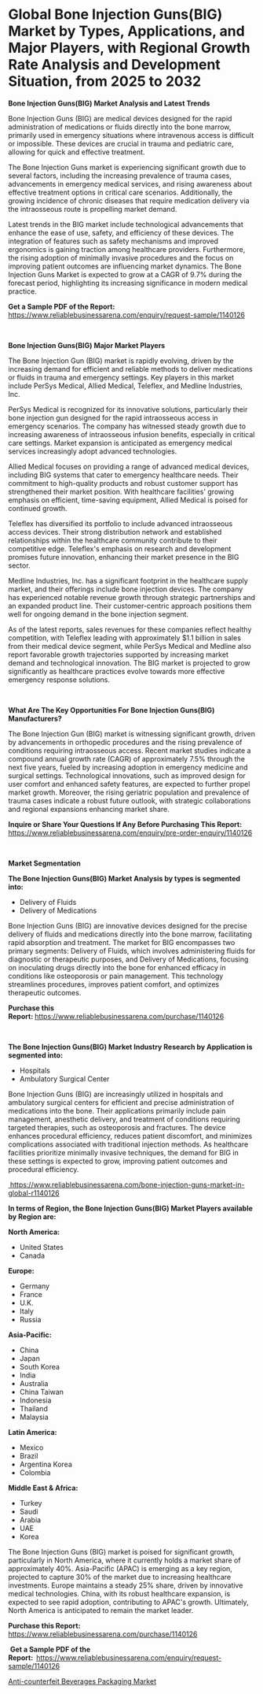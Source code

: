 <p><h1>Global Bone Injection Guns(BIG) Market by Types, Applications, and Major Players, with Regional Growth Rate Analysis and Development Situation, from 2025 to 2032</h1></p><p><strong>Bone Injection Guns(BIG) Market Analysis and Latest Trends</strong></p>
<p><p>Bone Injection Guns (BIG) are medical devices designed for the rapid administration of medications or fluids directly into the bone marrow, primarily used in emergency situations where intravenous access is difficult or impossible. These devices are crucial in trauma and pediatric care, allowing for quick and effective treatment.</p><p>The Bone Injection Guns market is experiencing significant growth due to several factors, including the increasing prevalence of trauma cases, advancements in emergency medical services, and rising awareness about effective treatment options in critical care scenarios. Additionally, the growing incidence of chronic diseases that require medication delivery via the intraosseous route is propelling market demand.</p><p>Latest trends in the BIG market include technological advancements that enhance the ease of use, safety, and efficiency of these devices. The integration of features such as safety mechanisms and improved ergonomics is gaining traction among healthcare providers. Furthermore, the rising adoption of minimally invasive procedures and the focus on improving patient outcomes are influencing market dynamics. The Bone Injection Guns Market is expected to grow at a CAGR of 9.7% during the forecast period, highlighting its increasing significance in modern medical practice.</p></p>
<p><strong>Get a Sample PDF of the Report:&nbsp;</strong> <a href="https://www.reliablebusinessarena.com/enquiry/request-sample/1140126?utm_campaign=2475&utm_medium=2&utm_source=Github&utm_content=ia&utm_term=25032025&utm_id=bone-injection-gunsbig">https://www.reliablebusinessarena.com/enquiry/request-sample/1140126</a></p>
<p>&nbsp;</p>
<p><strong>Bone Injection Guns(BIG) Major Market Players</strong></p>
<p><p>The Bone Injection Gun (BIG) market is rapidly evolving, driven by the increasing demand for efficient and reliable methods to deliver medications or fluids in trauma and emergency settings. Key players in this market include PerSys Medical, Allied Medical, Teleflex, and Medline Industries, Inc.</p><p>PerSys Medical is recognized for its innovative solutions, particularly their bone injection gun designed for the rapid intraosseous access in emergency scenarios. The company has witnessed steady growth due to increasing awareness of intraosseous infusion benefits, especially in critical care settings. Market expansion is anticipated as emergency medical services increasingly adopt advanced technologies.</p><p>Allied Medical focuses on providing a range of advanced medical devices, including BIG systems that cater to emergency healthcare needs. Their commitment to high-quality products and robust customer support has strengthened their market position. With healthcare facilities' growing emphasis on efficient, time-saving equipment, Allied Medical is poised for continued growth.</p><p>Teleflex has diversified its portfolio to include advanced intraosseous access devices. Their strong distribution network and established relationships within the healthcare community contribute to their competitive edge. Teleflex's emphasis on research and development promises future innovation, enhancing their market presence in the BIG sector.</p><p>Medline Industries, Inc. has a significant footprint in the healthcare supply market, and their offerings include bone injection devices. The company has experienced notable revenue growth through strategic partnerships and an expanded product line. Their customer-centric approach positions them well for ongoing demand in the bone injection segment.</p><p>As of the latest reports, sales revenues for these companies reflect healthy competition, with Teleflex leading with approximately $1.1 billion in sales from their medical device segment, while PerSys Medical and Medline also report favorable growth trajectories supported by increasing market demand and technological innovation. The BIG market is projected to grow significantly as healthcare practices evolve towards more effective emergency response solutions.</p></p>
<p>&nbsp;</p>
<p><strong>What Are The Key Opportunities For Bone Injection Guns(BIG) Manufacturers?</strong></p>
<p><p>The Bone Injection Gun (BIG) market is witnessing significant growth, driven by advancements in orthopedic procedures and the rising prevalence of conditions requiring intraosseous access. Recent market studies indicate a compound annual growth rate (CAGR) of approximately 7.5% through the next five years, fueled by increasing adoption in emergency medicine and surgical settings. Technological innovations, such as improved design for user comfort and enhanced safety features, are expected to further propel market growth. Moreover, the rising geriatric population and prevalence of trauma cases indicate a robust future outlook, with strategic collaborations and regional expansions enhancing market share.</p></p>
<p><strong>Inquire or Share Your Questions If Any Before Purchasing This Report:</strong> <a href="https://www.reliablebusinessarena.com/enquiry/pre-order-enquiry/1140126?utm_campaign=2475&utm_medium=2&utm_source=Github&utm_content=ia&utm_term=25032025&utm_id=bone-injection-gunsbig">https://www.reliablebusinessarena.com/enquiry/pre-order-enquiry/1140126</a></p>
<p>&nbsp;</p>
<p><strong>Market Segmentation</strong></p>
<p><strong>The Bone Injection Guns(BIG) Market Analysis by types is segmented into:</strong></p>
<p><ul><li>Delivery of Fluids</li><li>Delivery of Medications</li></ul></p>
<p><p>Bone Injection Guns (BIG) are innovative devices designed for the precise delivery of fluids and medications directly into the bone marrow, facilitating rapid absorption and treatment. The market for BIG encompasses two primary segments: Delivery of Fluids, which involves administering fluids for diagnostic or therapeutic purposes, and Delivery of Medications, focusing on inoculating drugs directly into the bone for enhanced efficacy in conditions like osteoporosis or pain management. This technology streamlines procedures, improves patient comfort, and optimizes therapeutic outcomes.</p></p>
<p><strong>Purchase this Report:&nbsp;</strong><a href="https://www.reliablebusinessarena.com/purchase/1140126?utm_campaign=2475&utm_medium=2&utm_source=Github&utm_content=ia&utm_term=25032025&utm_id=bone-injection-gunsbig">https://www.reliablebusinessarena.com/purchase/1140126</a></p>
<p>&nbsp;</p>
<p><strong>The Bone Injection Guns(BIG) Market Industry Research by Application is segmented into:</strong></p>
<p><ul><li>Hospitals</li><li>Ambulatory Surgical Center</li></ul></p>
<p><p>Bone Injection Guns (BIG) are increasingly utilized in hospitals and ambulatory surgical centers for efficient and precise administration of medications into the bone. Their applications primarily include pain management, anesthetic delivery, and treatment of conditions requiring targeted therapies, such as osteoporosis and fractures. The device enhances procedural efficiency, reduces patient discomfort, and minimizes complications associated with traditional injection methods. As healthcare facilities prioritize minimally invasive techniques, the demand for BIG in these settings is expected to grow, improving patient outcomes and procedural efficiency.</p></p>
<p><a href="https://www.reliablebusinessarena.com/bone-injection-guns-market-in-global-r1140126?utm_campaign=2475&utm_medium=2&utm_source=Github&utm_content=ia&utm_term=25032025&utm_id=bone-injection-gunsbig">&nbsp;https://www.reliablebusinessarena.com/bone-injection-guns-market-in-global-r1140126</a></p>
<p><strong>In terms of Region, the Bone Injection Guns(BIG) Market Players available by Region are:</strong></p>
<p>
    <p> <strong> North America: </strong>
        <ul>
            <li>United States</li>
            <li>Canada</li>
        </ul>
        </p> 
    <p> <strong> Europe: </strong>
        <ul>
            <li>Germany</li>
            <li>France</li>
            <li>U.K.</li>
            <li>Italy</li>
            <li>Russia</li>
        </ul>
        </p> 
    <p> <strong> Asia-Pacific: </strong>
        <ul>
            <li>China</li>
            <li>Japan</li>
            <li>South Korea</li>
            <li>India</li>
            <li>Australia</li>
            <li>China Taiwan</li>
            <li>Indonesia</li>
            <li>Thailand</li>
            <li>Malaysia</li>
        </ul>
        </p> 
    <p> <strong> Latin America: </strong>
        <ul>
            <li>Mexico</li>
            <li>Brazil</li>
            <li>Argentina Korea</li>
            <li>Colombia</li>
        </ul>
        </p> 
    <p> <strong> Middle East & Africa: </strong>
        <ul>
            <li>Turkey</li>
            <li>Saudi</li>
            <li>Arabia</li>
            <li>UAE</li>
            <li>Korea</li>
        </ul>
    </p>
    </p>
<p><p>The Bone Injection Guns (BIG) market is poised for significant growth, particularly in North America, where it currently holds a market share of approximately 40%. Asia-Pacific (APAC) is emerging as a key region, projected to capture 30% of the market due to increasing healthcare investments. Europe maintains a steady 25% share, driven by innovative medical technologies. China, with its robust healthcare expansion, is expected to see rapid adoption, contributing to APAC's growth. Ultimately, North America is anticipated to remain the market leader.</p></p>
<p><strong>Purchase this Report: </strong><a href="https://www.reliablebusinessarena.com/purchase/1140126?utm_campaign=2475&utm_medium=2&utm_source=Github&utm_content=ia&utm_term=25032025&utm_id=bone-injection-gunsbig">https://www.reliablebusinessarena.com/purchase/1140126</a></p>
<p>&nbsp;<strong>Get a Sample PDF of the Report:&nbsp;&nbsp;</strong><a href="https://www.reliablebusinessarena.com/enquiry/request-sample/1140126?utm_campaign=2475&utm_medium=2&utm_source=Github&utm_content=ia&utm_term=25032025&utm_id=bone-injection-gunsbig">https://www.reliablebusinessarena.com/enquiry/request-sample/1140126</a></p>
<p><strong></strong></p>
<p><p><a href="https://github.com/skerretflossie9297/Market-Research-Report-List-1/blob/main/anti-counterfeit-beverages-packaging-market.md?utm_campaign=2475&utm_medium=2&utm_source=Github&utm_content=ia&utm_term=25032025&utm_id=bone-injection-gunsbig">Anti-counterfeit Beverages Packaging Market</a></p></p>